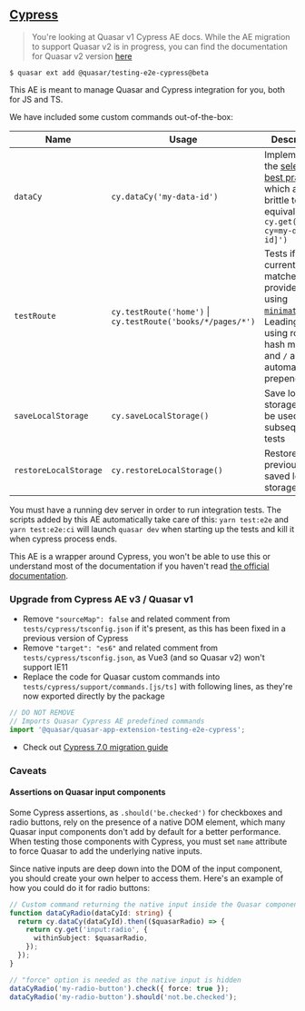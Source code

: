 ## [Cypress](https://www.cypress.io/)

> You're looking at Quasar v1 Cypress AE docs. While the AE migration to support Quasar v2 is in progress, you can find the documentation for Quasar v2 version [here](https://github.com/quasarframework/quasar-testing/tree/next/packages/e2e-cypress)

```shell
$ quasar ext add @quasar/testing-e2e-cypress@beta
```

This AE is meant to manage Quasar and Cypress integration for you, both for JS and TS.

We have included some custom commands out-of-the-box:

| Name                  | Usage                                                       | Description                                                                                                                                                                                              |
| --------------------- | ----------------------------------------------------------- | -------------------------------------------------------------------------------------------------------------------------------------------------------------------------------------------------------- |
| `dataCy`              | `cy.dataCy('my-data-id')`                                   | Implements the [selection best practice](https://docs.cypress.io/guides/references/best-practices.html#Selecting-Elements) which avoids brittle tests, is equivalent to `cy.get('[data-cy=my-data-id]')` |
| `testRoute`           | `cy.testRoute('home')` \| `cy.testRoute('books/*/pages/*')` | Tests if the current URL matches the provided string using [`minimatch`](https://docs.cypress.io/api/utilities/minimatch). Leading `#`, if using router hash mode, and `/` are automatically prepended.  |
| `saveLocalStorage`    | `cy.saveLocalStorage()`                                     | Save local storage data to be used in subsequent tests                                                                                                                                                   |
| `restoreLocalStorage` | `cy.restoreLocalStorage()`                                  | Restore previously saved local storage data                                                                                                                                                              |

You must have a running dev server in order to run integration tests. The scripts added by this AE automatically take care of this: `yarn test:e2e` and `yarn test:e2e:ci` will launch `quasar dev` when starting up the tests and kill it when cypress process ends.

This AE is a wrapper around Cypress, you won't be able to use this or understand most of the documentation if you haven't read [the official documentation](https://docs.cypress.io/guides/core-concepts/introduction-to-cypress.html).

### Upgrade from Cypress AE v3 / Quasar v1

- Remove `"sourceMap": false` and related comment from `tests/cypress/tsconfig.json` if it's present, as this has been fixed in a previous version of Cypress
- Remove `"target": "es6"` and related comment from `tests/cypress/tsconfig.json`, as Vue3 (and so Quasar v2) won't support IE11
- Replace the code for Quasar custom commands into `tests/cypress/support/commands.[js/ts]` with following lines, as they're now exported directly by the package

```ts
// DO NOT REMOVE
// Imports Quasar Cypress AE predefined commands
import '@quasar/quasar-app-extension-testing-e2e-cypress';
```

- Check out [Cypress 7.0 migration guide](https://docs.cypress.io/guides/references/migration-guide#Migrating-to-Cypress-7-0)

### Caveats

#### Assertions on Quasar input components

Some Cypress assertions, as `.should('be.checked')` for checkboxes and radio buttons, rely on the presence of a native DOM element, which many Quasar input components don't add by default for a better performance.
When testing those components with Cypress, you must set `name` attribute to force Quasar to add the underlying native inputs.

Since native inputs are deep down into the DOM of the input component, you should create your own helper to access them.
Here's an example of how you could do it for radio buttons:

```ts
// Custom command returning the native input inside the Quasar component
function dataCyRadio(dataCyId: string) {
  return cy.dataCy(dataCyId).then(($quasarRadio) => {
    return cy.get('input:radio', {
      withinSubject: $quasarRadio,
    });
  });
}

// "force" option is needed as the native input is hidden
dataCyRadio('my-radio-button').check({ force: true });
dataCyRadio('my-radio-button').should('not.be.checked');
```
